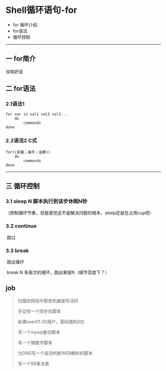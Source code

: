 # Shell循环语句-for

* for 循环介绍
* for语法
* 循环控制

---

## 一 for简介

没啥好说

## 二 for语法

### 2.1语法1

```shell
for var in val1 val2 val3...
	do
		commonds
done
```

### 2.2语法2 C式

```shell
for((变量；条件；运算))
	do
		commonds
done
```



---

## 三 循环控制

### 3.1  sleep N 脚本执行到该步休眠N秒

（控制循环节奏，但是感觉这不是解决问题的根本，sleep还是在占用cup吧）



### 3.2 continue

​	跳过

### 3.3 break

​	跳出循环

​		break N 多层次的循环，跳出某层N（细节百度下？）

## job

> 扫描你网段中那些机器是存活的
>
> 手动写一个同步拉脚本
>
> 新建user01-20用户，密码随机6位
>
> 写一个mysql备份脚本
>
> 写一个猜数字脚本
>
> 为DNS写一个自动判断WEB解析的脚本
>
> 写一个99乘法表